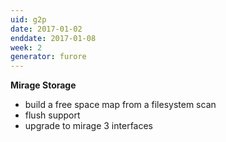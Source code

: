 ```yaml
---
uid: g2p
date: 2017-01-02
enddate: 2017-01-08
week: 2
generator: furore
---
```


**Mirage Storage**

- build a free space map from a filesystem scan
- flush support
- upgrade to mirage 3 interfaces

